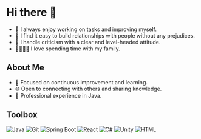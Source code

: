 # Hi there 👋

- 🌟 I always enjoy working on tasks and improving myself.
- 🤝 I find it easy to build relationships with people without any prejudices.
- 💬 I handle criticism with a clear and level-headed attitude.
- 👨‍👩‍👧‍👦 I love spending time with my family.

## About Me

- 🎯 Focused on continuous improvement and learning.
- 🌐 Open to connecting with others and sharing knowledge.
- 💼 Professional experience in Java.

## Toolbox

![Java](https://cdn.worldvectorlogo.com/logos/java.svg)
![Git](https://cdn.worldvectorlogo.com/logos/git-icon.svg)
![Spring Boot](https://cdn.worldvectorlogo.com/logos/spring-3.svg)
![React](https://cdn.worldvectorlogo.com/logos/react-2.svg)
![C#](https://cdn.worldvectorlogo.com/logos/c--4.svg)
![Unity](https://cdn.worldvectorlogo.com/logos/unity-69.svg)
![HTML](https://cdn.worldvectorlogo.com/logos/html-1.svg)
